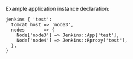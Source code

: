 Example application instance declaration:

    jenkins { 'test':
      tomcat_host => 'node3',
      nodes       => {
        Node['node3'] => Jenkins::App['test'],
        Node['node4'] => Jenkins::Rproxy['test'],
      },
    }
